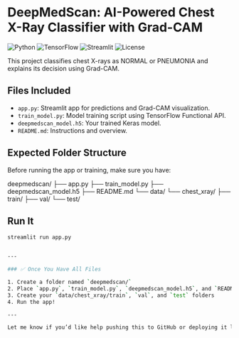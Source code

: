 # DeepMedScan: AI-Powered Chest X-Ray Classifier with Grad-CAM

![Python](https://img.shields.io/badge/Python-3.10-blue)
![TensorFlow](https://img.shields.io/badge/TensorFlow-2.14-orange)
![Streamlit](https://img.shields.io/badge/Streamlit-App-brightgreen)
![License](https://img.shields.io/badge/License-MIT-green)


This project classifies chest X-rays as NORMAL or PNEUMONIA and explains its decision using Grad-CAM.

## Files Included

- `app.py`: Streamlit app for predictions and Grad-CAM visualization.
- `train_model.py`: Model training script using TensorFlow Functional API.
- `deepmedscan_model.h5`: Your trained Keras model.
- `README.md`: Instructions and overview.

## Expected Folder Structure

Before running the app or training, make sure you have:

deepmedscan/
├── app.py
├── train_model.py
├── deepmedscan_model.h5
├── README.md
└── data/
└── chest_xray/
├── train/
├── val/
└── test/


## Run It

```bash
streamlit run app.py


---

### ✅ Once You Have All Files

1. Create a folder named `deepmedscan/`
2. Place `app.py`, `train_model.py`, `deepmedscan_model.h5`, and `README.md` inside
3. Create your `data/chest_xray/train`, `val`, and `test` folders
4. Run the app!

---

Let me know if you’d like help pushing this to GitHub or deploying it live — you’re now fully project-ready. ​:contentReference[oaicite:0]{index=0}​
